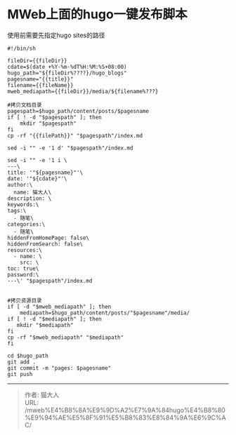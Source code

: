 # MWeb上面的hugo一键发布脚本


使用前需要先指定hugo sites的路径
```
#!/bin/sh

fileDir={{fileDir}}
cdate=$(date +%Y-%m-%dT%H:%M:%S+08:00)
hugo_path="${fileDir%????}/hugo_blogs"
pagesname="{{title}}"
filename={{fileName}}
mweb_mediapath={{fileDir}}/media/${filename%???}

#拷贝文档目录
pagespath=$hugo_path/content/posts/$pagesname
if [ ! -d "$pagespath" ]; then
    mkdir "$pagespath"
fi
cp -rf "{{filePath}}" "$pagespath"/index.md

sed -i "" -e '1 d' "$pagespath"/index.md

sed -i "" -e '1 i \
---\
title: '"${pagesname}"'\
date: '"${cdate}"'\
author:\
  name: 猫大人\
description: \
keywords:\
tags:\
  - 随笔\
categories:\
  - 随笔\
hiddenFromHomePage: false\
hiddenFromSearch: false\
resources:\
  - name: \
    src: \
toc: true\
password:\
---\' "$pagespath"/index.md


#拷贝资源目录
if [ -d "$mweb_mediapath" ]; then
    mediapath=$hugo_path/content/posts/"$pagesname"/media/
if [ ! -d "$mediapath" ]; then
   mkdir "$mediapath"
fi
cp -rf "$mweb_mediapath" "$mediapath"
fi

cd $hugo_path
git add .
git commit -m "pages: $pagesname"
git push

```

---

> 作者: 猫大人  
> URL: /mweb%E4%B8%8A%E9%9D%A2%E7%9A%84hugo%E4%B8%80%E9%94%AE%E5%8F%91%E5%B8%83%E8%84%9A%E6%9C%AC/  

